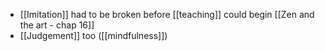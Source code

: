 - [[Imitation]] had to be broken before [[teaching]] could begin [[Zen and the art - chap 16]]
- [[Judgement]] too ([[mindfulness]])
